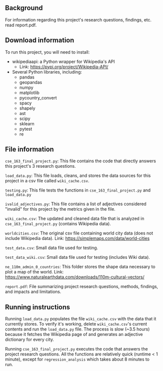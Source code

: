 ## Background

For information regarding this project's research questions, findings, etc. read report.pdf.

## Download information
To run this project, you will need to install:
* wikipediaapi: a Python wrapper for Wikipedia's API
  * Link: https://pypi.org/project/Wikipedia-API/
* Several Python libraries, including:
  * pandas
  * geopandas
  * numpy
  * matplotlib
  * pycountry_convert
  * spacy
  * shapely
  * ast
  * scipy
  * sklearn
  * pytest
  * re


## File information
`cse_163_final_project.py`: This file contains the code that directly
answers this project's 3 research questions.

`load_data.py`: This file loads, cleans, and stores the data sources for
this project in a csv file called `wiki_cache.csv`.

`testing.py`: This file tests the functions in `cse_163_final_project.py`
and `load_data.py`

`ivalid_adjectives.py`: This file contains a list of adjectives considered
"invalid" for this project by the metrics given in the file.

`wiki_cache.csv`: The updated and cleaned data file that is analyzed in
`cse_163_final_project.py` (contains Wikipedia data).

`worldcities.csv`: The original csv file containing world city data
(does not include Wikipedia data).
Link: https://simplemaps.com/data/world-cities

`test_data.csv`: Small data file used for testing.

`test_data_wiki.csv`: Small data file used for testing (includes Wiki data).

`ne_110m_admin_0_countries`: This folder stores the shape data necessary to
plot a map of the world.
Link: https://www.naturalearthdata.com/downloads/110m-cultural-vectors/

`report.pdf`: File summarizing project research questions, methods, findings,
and impacts and limitations.

## Running instructions
Running `load_data.py` populates the file `wiki_cache.csv` with the data that
it currently stores. To verify it's working, delete `wiki_cache.csv`'s current
contents and run the `load_data.py` file. The process is slow (~3.5 hours)
because it fetches the Wikipedia page of and generates an adjective dictionary
for every city.

Running `cse_163_final_project.py` executes the code that answers the project
research questions. All the functions are relatively quick
(runtime < 1 minute), except for `regression_analysis` which takes about 8
minutes to run.
